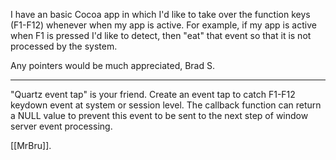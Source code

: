 I have an basic Cocoa app in which I'd like to take over the function keys (F1-F12) whenever when my app is active.  For example, if my app is active when F1 is pressed I'd like to detect, then "eat" that event so that it is not processed by the system.

Any pointers would be much appreciated,
Brad S.

----

"Quartz event tap" is your friend.
Create an event tap to catch F1-F12 keydown event at system or session level. The callback function can return a NULL value to prevent this event to be sent to the next step of window server event processing.

[[MrBru]].